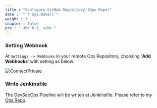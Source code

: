 ```yaml
---
title : "Configure GitHub Repository (Ops Repo)"
date :  "`r Sys.Date()`" 
weight : 1
chapter : false
pre : " <b> 6.1. </b> "
---
```


### Setting Webhook

At `Settings -> Webhooks` in your remote Ops Repository, choosing '**Add Webhooks**’ with setting as below:

![ConnectPrivate](/images/6-devsecops/6.1-ops-repo/OpsWebhook.png)

### Write Jenkinsfile

The DevSecOps Pipeline will be writen at Jenkinsfile. Please refer to my [Ops Repo]().
